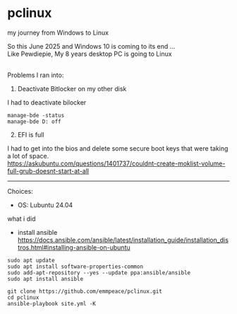 # pclinux
my journey from Windows to Linux

So this June 2025 and Windows 10 is coming to its end ... <br>
Like Pewdiepie, My 8 years desktop PC is going to Linux <br><br>

Problems I ran into:
1. Deactivate Bitlocker on my other disk

I had to deactivate bilocker
```
manage-bde -status
manage-bde D: off
```
   
2. EFI is full

I had to get into the bios and delete some secure boot keys that were taking a lot of space.<br>
https://askubuntu.com/questions/1401737/couldnt-create-moklist-volume-full-grub-doesnt-start-at-all<br>


---

Choices: 
- OS: Lubuntu 24.04<br>

what i did<br>
- install ansible<br>
https://docs.ansible.com/ansible/latest/installation_guide/installation_distros.html#installing-ansible-on-ubuntu<br>
```
sudo apt update
sudo apt install software-properties-common
sudo add-apt-repository --yes --update ppa:ansible/ansible
sudo apt install ansible
```

```
git clone https://github.com/emmpeace/pclinux.git
cd pclinux
ansible-playbook site.yml -K

```
